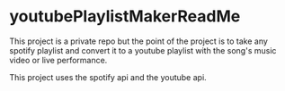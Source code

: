 # youtubePlaylistMakerReadMe
This project is a private repo but the point of the project is to take any spotify playlist and convert it to a youtube playlist with the song's music video or live performance.

This project uses the spotify api and the youtube api. 
